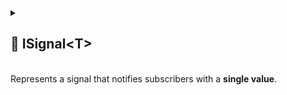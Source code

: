 
<details>
  <summary>
    <h2>🧩 ISignal&lt;T&gt;</h2>
    <br> Represents a signal that notifies subscribers with a <b>single value</b>.
  </summary>

```csharp
public interface ISignal<T>
```

- **Type parameter:** `T` — the emitted value type.

---

### 🏹 Methods

#### `Subscribe(Action<T>)`

```csharp
public Subscription<T> Subscribe(Action<T> action)
```

- **Description:** Subscribes an action to be invoked whenever the signal is triggered.
- **Parameter:** `action` – The delegate to be called when the value changes.
- **Returns:** The active [subscription](../Signals/Subscription.md#subscriptiont) that can be used to dispose of it.

#### `Unsubscribe(Action<T>)`

```csharp
public void Unsubscribe(Action<T> action)
```

- **Description:** Removes a previously registered action so it will no longer be invoked when the signal is triggered.
- **Parameters:** `action` – The delegate to remove from the subscription list.

</details>